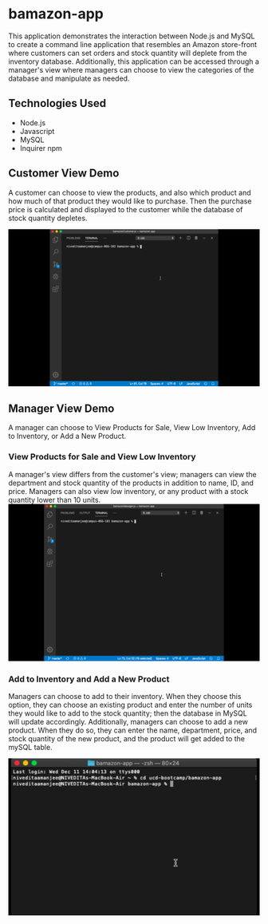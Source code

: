 # bamazon-app
This application demonstrates the interaction between Node.js and MySQL to create a command line application that resembles an Amazon store-front where customers can set orders and stock quantity will deplete from the inventory database. Additionally, this application can be accessed through a manager's view where managers can choose to view the categories of the database and manipulate as needed. 

## Technologies Used
* Node.js
* Javascript 
* MySQL 
* Inquirer npm 


## Customer View Demo 

A customer can choose to view the products, and also which product and how much of that product they would like to purchase. Then the purchase price is calculated and displayed to the customer while the database of stock quantity depletes. 

![Customer View Demo](demoVideos/BamazonCustomerDemo.gif)


## Manager View Demo

A manager can choose to View Products for Sale, View Low Inventory, Add to Inventory, or Add a New Product.  

### View Products for Sale and View Low Inventory 

A manager's view differs from the customer's view; managers can view the department and stock quantity of the products in addition to name, ID, and price. Managers can also view low inventory, or any product with a stock quantity lower than 10 units. 
![Manager View Demo 1](demoVideos/BamazonManagerDemo1.gif)

### Add to Inventory and Add a New Product 

Managers can choose to add to their inventory. When they choose this option, they can choose an existing product and enter the number of units they would like to add to the stock quantity; then the database in MySQL will update accordingly. Additionally, managers can choose to add a new product. When they do so, they can enter the name, department, price, and stock quantity of the new product, and the product will get added to the mySQL table. 

![Manager View Demo 2](demoVideos/BamazonManagerDemo2.gif)
